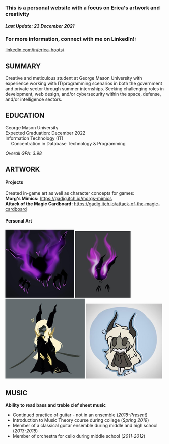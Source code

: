 ### This is a personal website with a focus on Erica's artwork and creativity
##### Last Update: 23 December 2021
### For more information, connect with me on LinkedIn!: 
<a href="https://www.linkedin.com/in/erica-hoots/">linkedin.com/in/erica-hoots/</a>

## SUMMARY
Creative and meticulous student at George Mason University with experience working with IT/programming scenarios in both the government and private sector through summer internships. Seeking challenging roles in development, web design, and/or cybersecurity within the space, defense, and/or intelligence sectors.
## EDUCATION
George Mason University<br> Expected Graduation: December 2022<br> Information Technology (IT)<br>
&emsp; Concentration in  Database Technology  & Programming

*Overall GPA: 3.98*<br>

## ARTWORK
#### Projects
Created in-game art as well as character concepts for games:<br>
**Morg's Mimics:** <a href="https://gadig.itch.io/morgs-mimics">https://gadig.itch.io/morgs-mimics</a><br>
**Attack of the Magic Cardboard:** <a href="https://gadig.itch.io/attack-of-the-magic-cardboard">https://gadig.itch.io/attack-of-the-magic-cardboard</a>

#### Personal Art
<img src="images/drawing4.jpg" alt="Flame Art" style="width:43%"/>
<img src="images/drawing5.jpg" alt="Small Monster" style="width:35%"/>
<img src="images/drawing6.jpg" alt="Fullbody Character" style="width:50%"/>
<img src="images/drawing10.jpg" alt="Character Art2" style="width:48%"/>

## MUSIC
**Ability to read bass and treble clef sheet music**<br>
+ Continued practice of guitar - not in an ensemble (*2018-Present*)<br>
+ Introduction to Music Theory course during college (*Spring 2019*)<br>
+ Member of a classical guitar ensemble during middle and high school (*2013-2018*)<br>
+ Member of orchestra for cello during middle school (*2011-2012*)











